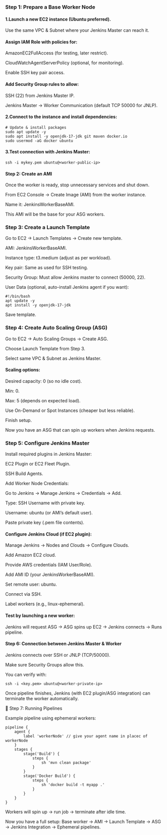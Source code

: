 ### Step 1: Prepare a Base Worker Node

#### 1.Launch a new EC2 instance (Ubuntu preferred).

Use the same VPC & Subnet where your Jenkins Master can reach it.

#### Assign IAM Role with policies for:

AmazonEC2FullAccess (for testing, later restrict).

CloudWatchAgentServerPolicy (optional, for monitoring).

Enable SSH key pair access.

#### Add Security Group rules to allow:

SSH (22) from Jenkins Master IP.

Jenkins Master → Worker Communication (default TCP 50000 for JNLP).

#### 2.Connect to the instance and install dependencies:
```
# Update & install packages
sudo apt update -y
sudo apt install -y openjdk-17-jdk git maven docker.io
sudo usermod -aG docker ubuntu

```
#### 3.Test connection with Jenkins Master:
```
ssh -i mykey.pem ubuntu@<worker-public-ip>
```
#### Step 2: Create an AMI

Once the worker is ready, stop unnecessary services and shut down.

From EC2 Console → Create Image (AMI) from the worker instance.

Name it: JenkinsWorkerBaseAMI.

This AMI will be the base for your ASG workers.

### Step 3: Create a Launch Template

Go to EC2 → Launch Templates → Create new template.

AMI: JenkinsWorkerBaseAMI.

Instance type: t3.medium (adjust as per workload).

Key pair: Same as used for SSH testing.

Security Group: Must allow Jenkins master to connect (50000, 22).

User Data (optional, auto-install Jenkins agent if you want):
```
#!/bin/bash
apt update -y
apt install -y openjdk-17-jdk
```
Save template.
### Step 4: Create Auto Scaling Group (ASG)

Go to EC2 → Auto Scaling Groups → Create ASG.

Choose Launch Template from Step 3.

Select same VPC & Subnet as Jenkins Master.

#### Scaling options:

Desired capacity: 0 (so no idle cost).

Min: 0.

Max: 5 (depends on expected load).

Use On-Demand or Spot Instances (cheaper but less reliable).

Finish setup.

Now you have an ASG that can spin up workers when Jenkins requests.

### Step 5: Configure Jenkins Master

Install required plugins in Jenkins Master:

EC2 Plugin or EC2 Fleet Plugin.

SSH Build Agents.

Add Worker Node Credentials:

Go to Jenkins → Manage Jenkins → Credentials → Add.

Type: SSH Username with private key.

Username: ubuntu (or AMI’s default user).

Paste private key (.pem file contents).

#### Configure Jenkins Cloud (if EC2 plugin):

Manage Jenkins → Nodes and Clouds → Configure Clouds.

Add Amazon EC2 cloud.

Provide AWS credentials (IAM User/Role).

Add AMI ID (your JenkinsWorkerBaseAMI).

Set remote user: ubuntu.

Connect via SSH.

Label workers (e.g., linux-ephemeral).

#### Test by launching a new worker:

Jenkins will request ASG → ASG spins up EC2 → Jenkins connects → Runs pipeline.

#### Step 6: Connection between Jenkins Master & Worker

Jenkins connects over SSH or JNLP (TCP/50000).

Make sure Security Groups allow this.

You can verify with:
```
ssh -i <key.pem> ubuntu@<worker-private-ip>
```
Once pipeline finishes, Jenkins (with EC2 plugin/ASG integration) can terminate the worker automatically.

🔹 Step 7: Running Pipelines

Example pipeline using ephemeral workers:

```
pipeline {
    agent {
        label 'workerNode' // give your agent name in placec of workerNode
    }
    stages {
        stage('Build') {
            steps {
                sh 'mvn clean package'
            }
        }
        stage('Docker Build') {
            steps {
                sh 'docker build -t myapp .'
            }
        }
    }
}
```
Workers will spin up → run job → terminate after idle time.

Now you have a full setup: Base worker → AMI → Launch Template → ASG → Jenkins Integration → Ephemeral pipelines.
